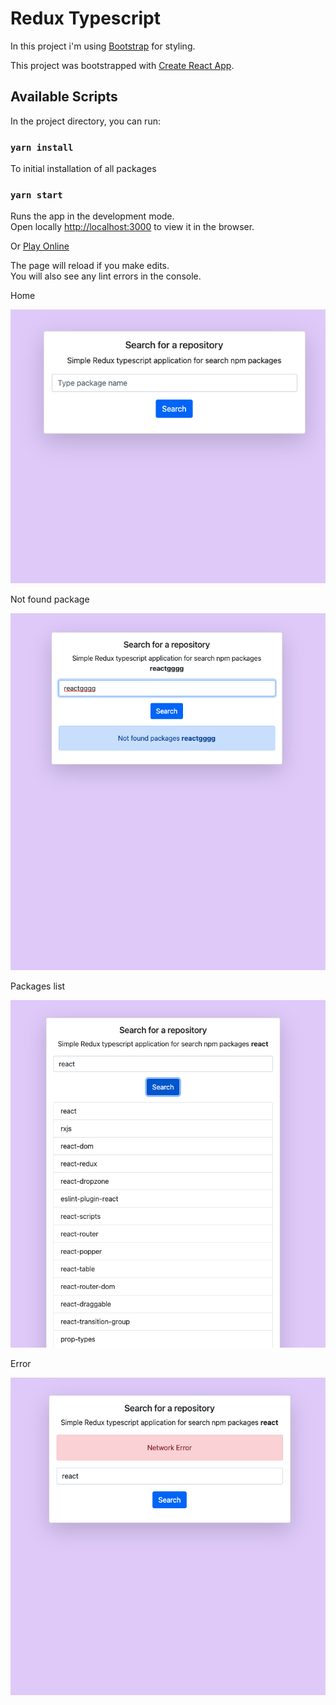 # Redux Typescript

In this project i'm using [Bootstrap](https://getbootstrap.com/docs/5.0/getting-started/introduction/) for styling.

This project was bootstrapped with [Create React App](https://github.com/facebook/create-react-app).

## Available Scripts

In the project directory, you can run:

### `yarn install`

To initial installation of all packages

### `yarn start`

Runs the app in the development mode.\
Open locally [http://localhost:3000](http://localhost:3000) to view it in the browser.

Or [Play Online](https://eliyahukoren.github.io/redux-ts/)

The page will reload if you make edits.\
You will also see any lint errors in the console.

Home

![Screenshot](redux-ts-1.png?raw=true "Home")

Not found package

![Screenshot](redux-ts-2.png?raw=true "Not found package")

Packages list

![Screenshot](redux-ts-3.png?raw=true "Packages list")

Error

![Screenshot](redux-ts-4.png?raw=true "Error")



